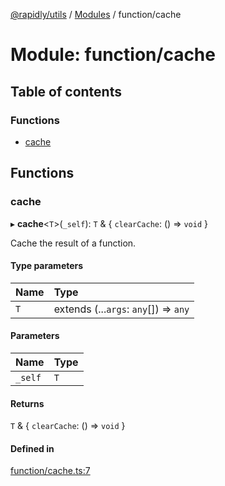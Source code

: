 [@rapidly/utils](../README.md) / [Modules](../modules.md) / function/cache

# Module: function/cache

## Table of contents

### Functions

- [cache](function_cache.md#cache)

## Functions

### cache

▸ **cache**<`T`\>(`_self`): `T` & { `clearCache`: () => `void`  }

Cache the result of a function.

#### Type parameters

| Name | Type |
| :------ | :------ |
| `T` | extends (...`args`: `any`[]) => `any` |

#### Parameters

| Name | Type |
| :------ | :------ |
| `_self` | `T` |

#### Returns

`T` & { `clearCache`: () => `void`  }

#### Defined in

[function/cache.ts:7](https://github.com/canguser/rapidly-utils/blob/2ba56f7/main/function/cache.ts#L7)
